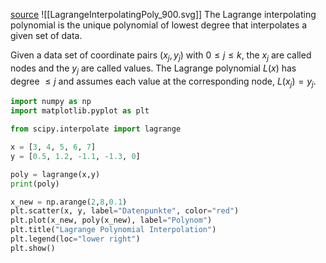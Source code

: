[source](https://mathworld.wolfram.com/LagrangeInterpolatingPolynomial.html)
![[LagrangeInterpolatingPoly_900.svg]]
The Lagrange interpolating polynomial is the unique polynomial of lowest degree that interpolates a given set of data.

Given a data set of coordinate pairs $(x_j,y_j)$ with $0\leq j \leq k$, the $x_j$ are called nodes and the $y_j$ are called values. The Lagrange polynomial $L(x)$ has degree $\leq j$ and assumes each value at the corresponding node, $L(x_j) = y_j$.

```python
import numpy as np
import matplotlib.pyplot as plt

from scipy.interpolate import lagrange

x = [3, 4, 5, 6, 7]
y = [0.5, 1.2, -1.1, -1.3, 0]

poly = lagrange(x,y)
print(poly)

x_new = np.arange(2,8,0.1)
plt.scatter(x, y, label="Datenpunkte", color="red")
plt.plot(x_new, poly(x_new), label="Polynom")
plt.title("Lagrange Polynomial Interpolation")
plt.legend(loc="lower right")
plt.show()
		   
```
